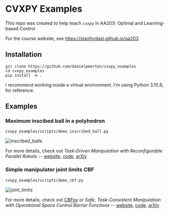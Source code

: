 # CVXPY Examples

This repo was created to help teach `cvxpy` in AA203: Optimal and Learning-based Control

For the course website, see https://stanfordasl.github.io/aa203

## Installation

```
git clone https://github.com/danielpmorton/cvxpy_examples
cd cvxpy_examples
pip install -e .
```

I recommend working inside a virtual environment. I'm using Python 3.10.8, for reference.

## Examples

### Maximum inscibed ball in a polyhedron

`cvxpy_examples/scripts/demo_inscribed_ball.py`

![inscribed_balls](https://github.com/user-attachments/assets/cdf795d4-3a5a-4d96-aea3-3842036d4dbc)

For more details, check out *Task-Driven Manipulation with Reconfigurable Parallel Robots* -- [website](https://stanfordasl.github.io/reachbot_manipulation/), [code](https://github.com/StanfordASL/reachbot_manipulation), [arXiv](https://arxiv.org/abs/2403.10768)

### Simple manipulator joint limits CBF

`cvxpy_examples/scripts/demo_cbf.py`

![joint_limits](https://github.com/user-attachments/assets/3f8aac7f-2191-4077-a22b-30130e6d8c01)

For more details, check out [CBFpy](https://github.com/danielpmorton/cbfpy) or *Safe, Task-Consistent Manipulation with Operational Space Control Barrier Functions* -- [website](https://stanfordasl.github.io/oscbf/), [code](https://github.com/StanfordASL/oscbf), [arXiv](https://arxiv.org/abs/2503.06736)
